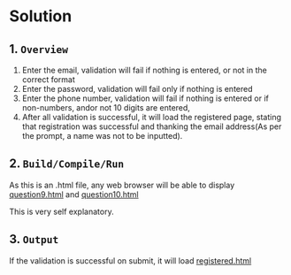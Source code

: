 # Solution

## 1. `Overview`
1. Enter the email, validation will fail if nothing is entered, or not in the correct format
2. Enter the password, validation will fail only if nothing is entered
3. Enter the phone number, validation will fail if nothing is entered or if non-numbers, andor not 10 digits are entered,
4. After all validation is successful, it will load the registered page, stating that registration was successful and thanking the email address(As per the prompt, a name was not to be inputted).

## 2. `Build/Compile/Run`
As this is an .html file, any web browser will be able to display [question9.html](../question9/question9.html) and [question10.html](../question10/question10.html)

This is very self explanatory.

## 3. `Output`
If the validation is successful on submit, it will load [registered.html](../question9/registered.html)
